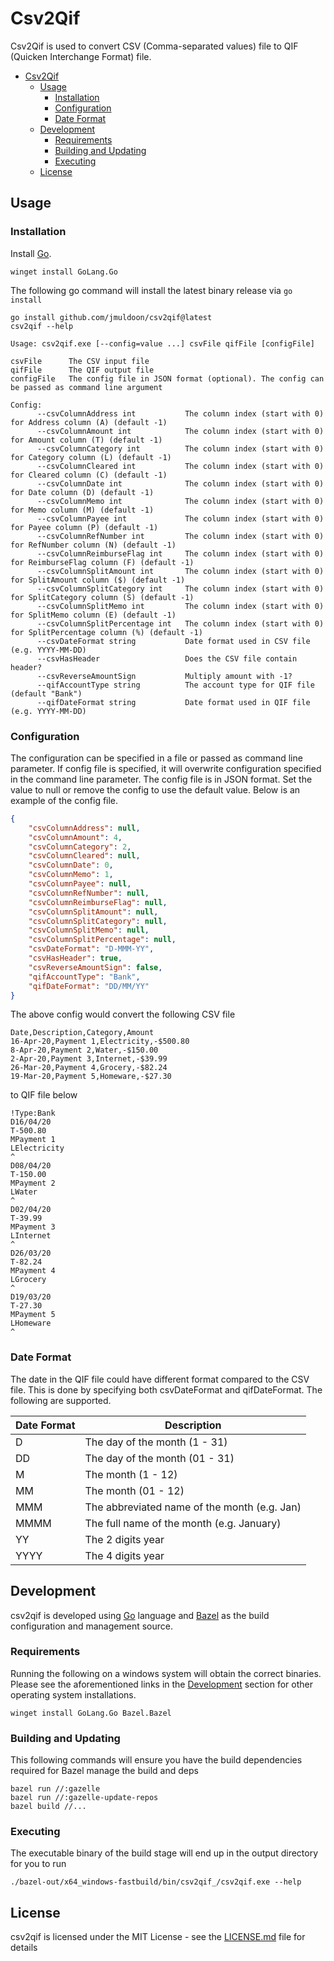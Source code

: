 # Csv2Qif

Csv2Qif is used to convert CSV (Comma-separated values) file to QIF (Quicken Interchange Format) file.

- [Csv2Qif](#csv2qif)
  - [Usage](#usage)
    - [Installation](#installation)
    - [Configuration](#configuration)
    - [Date Format](#date-format)
  - [Development](#development)
    - [Requirements](#requirements)
    - [Building and Updating](#building-and-updating)
    - [Executing](#executing)
  - [License](#license)


## Usage

### Installation

Install [Go](https://golang.org).

```shell
winget install GoLang.Go
```

The following go command will install the latest binary release via `go install`

```shell
go install github.com/jmuldoon/csv2qif@latest
csv2qif --help
```

```shell
Usage: csv2qif.exe [--config=value ...] csvFile qifFile [configFile]

csvFile      The CSV input file
qifFile      The QIF output file
configFile   The config file in JSON format (optional). The config can be passed as command line argument

Config:
      --csvColumnAddress int           The column index (start with 0) for Address column (A) (default -1)
      --csvColumnAmount int            The column index (start with 0) for Amount column (T) (default -1)
      --csvColumnCategory int          The column index (start with 0) for Category column (L) (default -1)
      --csvColumnCleared int           The column index (start with 0) for Cleared column (C) (default -1)
      --csvColumnDate int              The column index (start with 0) for Date column (D) (default -1)
      --csvColumnMemo int              The column index (start with 0) for Memo column (M) (default -1)
      --csvColumnPayee int             The column index (start with 0) for Payee column (P) (default -1)
      --csvColumnRefNumber int         The column index (start with 0) for RefNumber column (N) (default -1)
      --csvColumnReimburseFlag int     The column index (start with 0) for ReimburseFlag column (F) (default -1)
      --csvColumnSplitAmount int       The column index (start with 0) for SplitAmount column ($) (default -1)
      --csvColumnSplitCategory int     The column index (start with 0) for SplitCategory column (S) (default -1)
      --csvColumnSplitMemo int         The column index (start with 0) for SplitMemo column (E) (default -1)
      --csvColumnSplitPercentage int   The column index (start with 0) for SplitPercentage column (%) (default -1)
      --csvDateFormat string           Date format used in CSV file (e.g. YYYY-MM-DD)
      --csvHasHeader                   Does the CSV file contain header?
      --csvReverseAmountSign           Multiply amount with -1?
      --qifAccountType string          The account type for QIF file (default "Bank")
      --qifDateFormat string           Date format used in QIF file (e.g. YYYY-MM-DD)
```

### Configuration

The configuration can be specified in a file or passed as command line parameter. If config file is specified, it will overwrite configuration specified in the command line parameter. The config file is in JSON format. Set the value to null or remove the config to use the default value. Below is an example of the config file.

```json
{
    "csvColumnAddress": null,
    "csvColumnAmount": 4,
    "csvColumnCategory": 2,
    "csvColumnCleared": null,
    "csvColumnDate": 0,
    "csvColumnMemo": 1,
    "csvColumnPayee": null,
    "csvColumnRefNumber": null,
    "csvColumnReimburseFlag": null,
    "csvColumnSplitAmount": null,
    "csvColumnSplitCategory": null,
    "csvColumnSplitMemo": null,
    "csvColumnSplitPercentage": null,
    "csvDateFormat": "D-MMM-YY",
    "csvHasHeader": true,
    "csvReverseAmountSign": false,
    "qifAccountType": "Bank",
    "qifDateFormat": "DD/MM/YY"
}
```

The above config would convert the following CSV file

```csv
Date,Description,Category,Amount
16-Apr-20,Payment 1,Electricity,-$500.80
8-Apr-20,Payment 2,Water,-$150.00
2-Apr-20,Payment 3,Internet,-$39.99
26-Mar-20,Payment 4,Grocery,-$82.24
19-Mar-20,Payment 5,Homeware,-$27.30
```

to QIF file below

```qif
!Type:Bank
D16/04/20
T-500.80
MPayment 1
LElectricity
^
D08/04/20
T-150.00
MPayment 2
LWater
^
D02/04/20
T-39.99
MPayment 3
LInternet
^
D26/03/20
T-82.24
MPayment 4
LGrocery
^
D19/03/20
T-27.30
MPayment 5
LHomeware
^
```

### Date Format

The date in the QIF file could have different format compared to the CSV file. This is done by specifying both csvDateFormat and qifDateFormat. The following are supported.

| Date Format | Description                                  |
| ----------- | -------------------------------------------- |
| D           | The day of the month (1 - 31)                |
| DD          | The day of the month (01 - 31)               |
| M           | The month (1 - 12)                           |
| MM          | The month (01 - 12)                          |
| MMM         | The abbreviated name of the month (e.g. Jan) |
| MMMM        | The full name of the month (e.g. January)    |
| YY          | The 2 digits year                            |
| YYYY        | The 4 digits year                            |

## Development

csv2qif is developed using [Go](https://golang.org) language and [Bazel](https://bazel.build/) as the build configuration and management source.

### Requirements

Running the following on a windows system will obtain the correct binaries. Please see the aforementioned links in the [Development](#development) section for other operating system installations.

```shell
winget install GoLang.Go Bazel.Bazel
```

### Building and Updating

This following commands will ensure you have the build dependencies required for Bazel manage the build and deps

```shell
bazel run //:gazelle
bazel run //:gazelle-update-repos
bazel build //...
```

### Executing

The executable binary of the build stage will end up in the output directory for you to run

```shell
./bazel-out/x64_windows-fastbuild/bin/csv2qif_/csv2qif.exe --help
```

## License

csv2qif is licensed under the MIT License - see the [LICENSE.md](LICENSE.md) file for details
